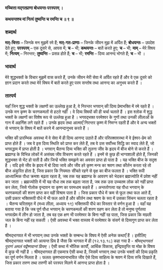 #### मच्चित्ता मद्गतप्राणा बोधयन्तः परस्परम् ।
#### कथयन्तश्च मां नित्यं तुष्यन्ति च रमन्ति च ॥ ९ ॥

### शब्दार्थ

**मत्-चित्ताः** – जिनके मन मुझमें रमे हैं; **मत्-गत-प्राणाः** – जिनके जीवन मुझ में अर्पित हैं; **बोधयन्तः** – उपदेश देते हुए; **परस्परम्** – एक दूसरे से, आपस में; **च** – भी; **कथयन्तः** – बातें करते हुए; **च** – भी; **माम्** – मेरे विषय में; **नित्यम्** – निरन्तर; **तुष्यन्ति** – प्रसन्न होते हैं; **च** – भी; **रमन्ति** – दिव्य आनन्द भोगते हैं; **च** – भी ।

### भावार्थ

मेरे शुद्धभक्तों के विचार मुझमें वास करते हैं, उनके जीवन मेरी सेवा में अर्पित रहते हैं और वे एक दूसरे को ज्ञान प्रदान करते तथा मेरे विषय में बातें करते हुए परम सन्तोष तथा आनन्द का अनुभव करते हैं ।

### तात्पर्य

यहाँ जिन शुद्ध भक्तों के लक्षणों का उल्लेख हुआ है, वे निरन्तर भगवान् की दिव्य प्रेमाभक्ति में रमे रहते हैं । उनके मन कृष्ण के चरणकमलों से हटते नहीं । वे दिव्य विषयों की ही चर्चा चलाते हैं । इस श्लोक में शुद्ध भक्तों के लक्षणों का विशेष रूप से उल्लेख हुआ है । भगवद्भक्त परमेश्वर के गुणों तथा उनकी लीलाओं के गान में अहर्निश लगे रहते हैं । उनके हृदय तथा आत्माएँ निरन्तर कृष्ण में निमग्न रहती हैं और वे अन्य भक्तों से भगवान् के विषय में बातें करने में आनन्दानुभव करते हैं ।

भक्ति की प्रारम्भिक अवस्था में वे सेवा में ही दिव्य आनन्द उठाते हैं और परिपक्वावस्था में वे ईश्वर-प्रेम को प्राप्त होते हैं । जब वे इस दिव्य स्थिति को प्राप्त कर लेते हैं, तब वे उस सर्वोच्च सिद्धि का स्वाद लेते हैं, जो भगवद्धाम में प्राप्त होती है । भगवान् चैतन्य दिव्य भक्ति की तुलना जीव के हृदय में बीज बोने से करते हैं । ब्रह्माण्ड के विभिन्न लोकों में असंख्य जीव विचरण करते रहते हैं । इनमें से कुछ ही भाग्यशाली होते हैं, जिनकी शुद्धभक्त से भेंट हो पाती है और जिन्हें भक्ति समझने का अवसर प्राप्त हो पाता है । यह भक्ति बीज के सदृश है । यदि इसे जीव के हृदय में बो दिया जाये और जीव हरे कृष्ण मन्त्र का श्रवण तथा कीर्तन करता रहे तो बीज अंकुरित होता है, जिस प्रकार कि नियमतः सींचते रहने से वृक्ष का बीज फलता है । भक्ति रूपी आध्यात्मिक पौधा क्रमशः बढ़ता रहता है, जब तक यह ब्रह्माण्ड के आवरण को भेदकर ब्रह्मज्योति में प्रवेश नहीं कर जाता । ब्रह्मज्योति में भी यह पौधा तब तक बढ़ता जाता है, जब तक उस उच्चतम लोक को नहीं प्राप्त कर लेता, जिसे गोलोक वृन्दावन या कृष्ण का परमधाम कहते हैं । अन्ततोगत्वा यह पौधा भगवान् के चरणकमलों की शरण प्राप्त कर वहीं विश्राम पाता है । जिस प्रकार पौधे में क्रम से फूल तथा फल आते हैं, उसी प्रकार भक्तिरूपी पौधे में भी फल आते हैं और कीर्तन तथा श्रवण के रूप में उसका सिंचन चलता रहता है । चैतन्य चरितामृत में (मध्य लीला, अध्याय १९) भक्तिरूपी पौधे का विस्तार से वर्णन हुआ है । वहाँ यह बताया गया है कि जब पूर्ण पौधा भगवान् के चरणकमलों की शरण ग्रहण कर लेता है तो मनुष्य पूर्णतया भगवत्प्रेम में लीन हो जाता है, तब वह एक क्षण भी परमेश्वर के बिना नहीं रह पाता, जिस प्रकार कि मछली जल के बिना नहीं रह सकती । ऐसी अवस्था में भक्त वास्तव में परमेश्वर के संसर्ग से दिव्यगुण प्राप्त कर लेता है ।

श्रीमद्भागवत में भी भगवान् तथा उनके भक्तों के सम्बन्ध के विषय में ऐसी अनेक कथाएँ हैं । इसीलिए श्रीमद्भागवत भक्तों को अत्यन्त प्रिय है जैसा कि भागवत में ही (१२.१३.१८) कहा गया है - *श्रीमद्भागवतं पुराणं अमलं यद्वैष्णवानां प्रियम्* । ऐसी कथा में भौतिक कार्यों, आर्थिक विकास, इन्द्रियतृप्ति या मोक्ष के विषय में कुछ भी नहीं है । श्रीमद्भागवत ही एकमात्र ऐसी कथा है, जिसमें भगवान् तथा उनके भक्तों की दिव्य प्रकृति का पूर्ण वर्णन मिलता है । फलतः कृष्णभावनाभावित जीव ऐसे दिव्य साहित्य के श्रवण में दिव्य रुचि दिखाते हैं, जिस प्रकार तरुण तथा तरुणी को परस्पर मिलने में आनन्द प्राप्त होता है ।